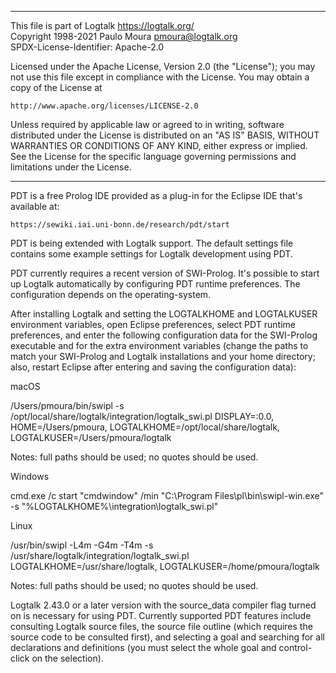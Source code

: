 ________________________________________________________________________

This file is part of Logtalk <https://logtalk.org/>  
Copyright 1998-2021 Paulo Moura <pmoura@logtalk.org>  
SPDX-License-Identifier: Apache-2.0

Licensed under the Apache License, Version 2.0 (the "License");
you may not use this file except in compliance with the License.
You may obtain a copy of the License at

    http://www.apache.org/licenses/LICENSE-2.0

Unless required by applicable law or agreed to in writing, software
distributed under the License is distributed on an "AS IS" BASIS,
WITHOUT WARRANTIES OR CONDITIONS OF ANY KIND, either express or implied.
See the License for the specific language governing permissions and
limitations under the License.
________________________________________________________________________


PDT is a free Prolog IDE provided as a plug-in for the Eclipse IDE
that's available at:

    https://sewiki.iai.uni-bonn.de/research/pdt/start

PDT is being extended with Logtalk support. The default settings file
contains some example settings for Logtalk development using PDT.

PDT currently requires a recent version of SWI-Prolog. It's possible
to start up Logtalk automatically by configuring PDT runtime preferences.
The configuration depends on the operating-system.

After installing Logtalk and setting the LOGTALKHOME and LOGTALKUSER
environment variables, open Eclipse preferences, select PDT runtime
preferences, and enter the following configuration data for the SWI-Prolog
executable and for the extra environment variables (change the paths to
match your SWI-Prolog and Logtalk installations and your home directory;
also, restart Eclipse after entering and saving the configuration data):

macOS

/Users/pmoura/bin/swipl -s /opt/local/share/logtalk/integration/logtalk_swi.pl
DISPLAY=:0.0, HOME=/Users/pmoura, LOGTALKHOME=/opt/local/share/logtalk, LOGTALKUSER=/Users/pmoura/logtalk

Notes: full paths should be used; no quotes should be used.

Windows

cmd.exe /c start "cmdwindow" /min "C:\Program Files\pl\bin\swipl-win.exe" -s "%LOGTALKHOME%\integration\logtalk_swi.pl"

Linux

/usr/bin/swipl -L4m -G4m -T4m -s /usr/share/logtalk/integration/logtalk_swi.pl
LOGTALKHOME=/usr/share/logtalk, LOGTALKUSER=/home/pmoura/logtalk

Notes: full paths should be used; no quotes should be used.

Logtalk 2.43.0 or a later version with the source_data compiler flag
turned on is necessary for using PDT. Currently supported PDT features
include consulting Logtalk source files, the source file outline (which
requires the source code to be consulted first), and selecting a goal
and searching for all declarations and definitions (you must select the
whole goal and control-click on the selection).
